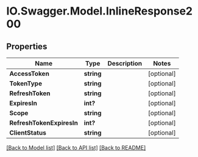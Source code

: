 # IO.Swagger.Model.InlineResponse200
## Properties

Name | Type | Description | Notes
------------ | ------------- | ------------- | -------------
**AccessToken** | **string** |  | [optional] 
**TokenType** | **string** |  | [optional] 
**RefreshToken** | **string** |  | [optional] 
**ExpiresIn** | **int?** |  | [optional] 
**Scope** | **string** |  | [optional] 
**RefreshTokenExpiresIn** | **int?** |  | [optional] 
**ClientStatus** | **string** |  | [optional] 

[[Back to Model list]](../README.md#documentation-for-models) [[Back to API list]](../README.md#documentation-for-api-endpoints) [[Back to README]](../README.md)

